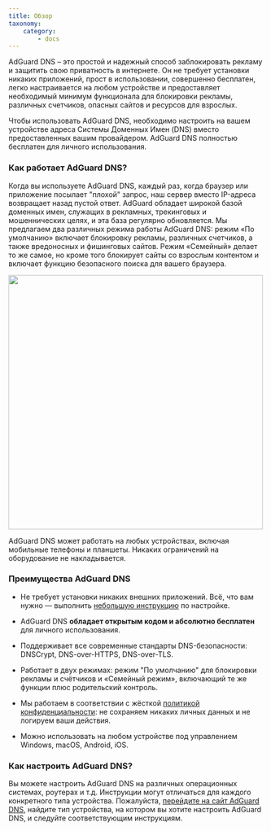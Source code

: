 ```yaml
---
title: Обзор
taxonomy:
    category:
        - docs
---
```


AdGuard DNS – это простой и надежный способ заблокировать рекламу и защитить свою приватность в интернете. Он не требует установки никаких приложений, прост в использовании, совершенно бесплатен, легко настраивается на любом устройстве и предоставляет необходимый минимум функционала для блокировки рекламы, различных счетчиков, опасных сайтов и ресурсов для взрослых.

Чтобы использовать AdGuard DNS, необходимо настроить на вашем устройстве адреса Системы Доменных Имен (DNS) вместо предоставленных вашим провайдером. AdGuard DNS полностью бесплатен для личного использования.

### Как работает AdGuard DNS?

Когда вы используете AdGuard DNS, каждый раз, когда браузер или приложение посылает "плохой" запрос, наш сервер вместо IP-адреса возвращает назад пустой ответ. AdGuard обладает широкой базой доменных имен, служащих в рекламных, трекинговых и мошеннических целях, и эта база регулярно обновляется. Мы предлагаем два различных режима работы AdGuard DNS: режим «По умолчанию» включает блокировку рекламы, различных счетчиков, а также вредоносных и фишинговых сайтов. Режим «Семейный» делает то же самое, но кроме того блокирует сайты со взрослым контентом и включает функцию безопасного поиска для вашего браузера.

<img src="https://cdn.adguard.com/public/Adguard/kb/PicturesRU/dnsexplanationRU.png" width="500">

AdGuard DNS может работать на любых устройствах, включая мобильные телефоны и планшеты. Никаких ограничений на оборудование не накладывается.

### Преимущества AdGuard DNS

* Не требует установки никаких внешних приложений. Всё, что вам нужно — выполнить [небольшую инструкцию](https://kb.adguard.com/ru/dns/setup-guide) по настройке.

* AdGuard DNS **обладает открытым кодом и абсолютно бесплатен** для личного использования.

* Поддерживает все современные стандарты DNS-безопасности: DNSCrypt, DNS-over-HTTPS, DNS-over-TLS.

* Работает в двух режимах: режим "По умолчанию" для блокировки рекламы и счётчиков и «Семейный режим», включающий те же функции плюс родительский контроль.

* Мы работаем в соответствии с жёсткой [политикой конфиденциальности](https://adguard.com/ru/privacy/dns.html): не сохраняем никаких личных данных и не логируем ваши действия.

* Можно использовать на любом устройстве под управлением Windows, macOS, Android, iOS.

### Как настроить AdGuard DNS?

Вы можете настроить AdGuard DNS на различных операционных системах, роутерах и т.д. Инструкции могут отличаться для каждого конкретного типа устройства. Пожалуйста, [перейдите на сайт AdGuard DNS](https://adguard-dns.com/public-dns.html), найдите тип устройства, на котором вы хотите настроить AdGuard DNS, и следуйте соответствующим инструкциям.
